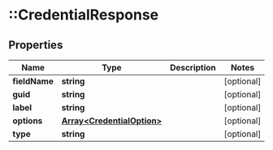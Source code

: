 # ::CredentialResponse

## Properties
Name | Type | Description | Notes
------------ | ------------- | ------------- | -------------
**fieldName** | **string** |  | [optional] 
**guid** | **string** |  | [optional] 
**label** | **string** |  | [optional] 
**options** | [**Array&lt;CredentialOption&gt;**](CredentialOption.md) |  | [optional] 
**type** | **string** |  | [optional] 


